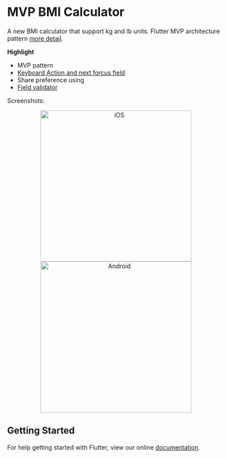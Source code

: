 # MVP BMI Calculator

A new BMI calculator that support kg and lb units. Flutter MVP architecture pattern [more detail](https://medium.com/@liemvt/the-mvp-architecture-pattern-in-flutter-with-simple-demo-65ab3282c54b).

**Highlight** 
* MVP pattern
* [Keyboard Action and next forcus field](https://medium.com/flutterpub/flutter-keyboard-actions-and-next-focus-field-3260dc4c694)
* Share preference using
* [Field validator]()

Screenshots: 
<p align="center">
  <img src="https://github.com/liemvo/Flutter_bmi/blob/master/iOS_screen.png" width="350" title="iOS">
  <img src="https://github.com/liemvo/Flutter_bmi/blob/master/Android_screen.png" width="350" alt="Android">
</p>

## Getting Started

For help getting started with Flutter, view our online
[documentation](https://flutter.io/).

